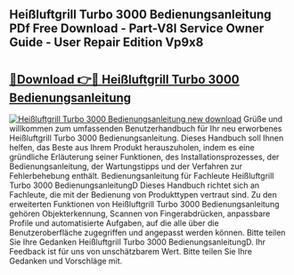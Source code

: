 ## Heißluftgrill Turbo 3000 Bedienungsanleitung PDf Free Download - Part-V8I Service Owner Guide - User Repair Edition Vp9x8

# <h2><a href="http://df3214d.blite.top/?on=Hei%c3%9fluftgrill+Turbo+3000+Bedienungsanleitung">🔗Download 👉🔴 Heißluftgrill Turbo 3000 Bedienungsanleitung</a></h2>

[![Heißluftgrill Turbo 3000 Bedienungsanleitung new download](https://i.imgur.com/lujVjoI.png)](http://df3214d.blite.top/?on=Hei%c3%9fluftgrill+Turbo+3000+Bedienungsanleitung)
Grüße und willkommen zum umfassenden Benutzerhandbuch für Ihr neu erworbenes Heißluftgrill Turbo 3000 Bedienungsanleitung. Dieses Handbuch soll Ihnen helfen, das Beste aus Ihrem Produkt herauszuholen, indem es eine gründliche Erläuterung seiner Funktionen, des Installationsprozesses, der Bedienungsanleitung, der Wartungstipps und der Verfahren zur Fehlerbehebung enthält. Bedienungsanleitung für Fachleute Heißluftgrill Turbo 3000 BedienungsanleitungD Dieses Handbuch richtet sich an Fachleute, die mit der Bedienung von Produkttypen vertraut sind. Zu den erweiterten Funktionen von Heißluftgrill Turbo 3000 Bedienungsanleitung gehören Objekterkennung, Scannen von Fingerabdrücken, anpassbare Profile und automatisierte Aufgaben, auf die alle über die Benutzeroberfläche zugegriffen und angepasst werden können. Bitte teilen Sie Ihre Gedanken Heißluftgrill Turbo 3000 BedienungsanleitungD. Ihr Feedback ist für uns von unschätzbarem Wert. Bitte teilen Sie Ihre Gedanken und Vorschläge mit.
